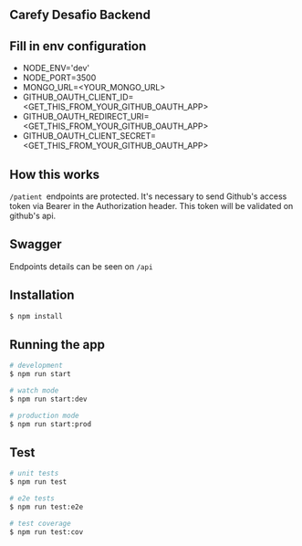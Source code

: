 ## Carefy Desafio Backend

## Fill in env configuration

- NODE_ENV='dev'
- NODE_PORT=3500
- MONGO_URL=<YOUR_MONGO_URL>
- GITHUB_OAUTH_CLIENT_ID=<GET_THIS_FROM_YOUR_GITHUB_OAUTH_APP>
- GITHUB_OAUTH_REDIRECT_URI=<GET_THIS_FROM_YOUR_GITHUB_OAUTH_APP>
- GITHUB_OAUTH_CLIENT_SECRET=<GET_THIS_FROM_YOUR_GITHUB_OAUTH_APP>

## How this works

`/patient `endpoints are protected.
It's necessary to send Github's access token via Bearer <Token> in the Authorization header.
This token will be validated on github's api.

## Swagger

Endpoints details can be seen on `/api`

## Installation

```bash
$ npm install
```

## Running the app

```bash
# development
$ npm run start

# watch mode
$ npm run start:dev

# production mode
$ npm run start:prod
```

## Test

```bash
# unit tests
$ npm run test

# e2e tests
$ npm run test:e2e

# test coverage
$ npm run test:cov
```